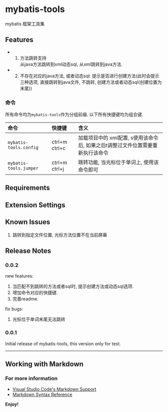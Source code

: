 # mybatis-tools

mybatis 框架工具集

## Features

- 1. 方法跳转支持  
  从java方法跳转到xml动态sql, 从xml跳转到java方法.
- 2. 不存在对应的java方法, 或者动态sql:
  提示是否进行创建方法(此时会提示三种选项, 直接跳转到java文件, 不跳转, 创建方法或者动态sql(创建位置为末尾))

### 命令

所有命令均为`mybatis-tools`作为分组前缀. 以下所有快捷键均为组合键.

| 命令                   | 快捷键        | 含义                                                                           |
| :--------------------- | :------------ | :----------------------------------------------------------------------------- |
| `mybatis-tools.config` | ctrl+m ctrl+c | 加载项目中的 xml配置, s使用该命令后, 如果之后t调整过文件位置需要重新执行该命令 |
| `mybatis-tools.jumper` | ctrl+m ctrl+j | 跳转功能, 当光标位于单词上, 使用该命令即可                                     |

## Requirements

## Extension Settings

## Known Issues

1. 跳转到指定文件位置, 光标方法位置不在当前屏幕

## Release Notes

### 0.0.2

new features:

1. 当匹配不到跳转的方法或者sql时, 提示创建方法或动态sql选项.
2. 增加命令对应的快捷键.
3. 完善readme.

fix bugs:

1. 光标位于单词末尾无法跳转

### 0.0.1

Initial release of mybatis-tools, this version only for test.

-----------------------------------------------------------------------------------------------------------

## Working with Markdown

### For more information

- [Visual Studio Code's Markdown Support](http://code.visualstudio.com/docs/languages/markdown)
- [Markdown Syntax Reference](https://help.github.com/articles/markdown-basics/)

**Enjoy!**
